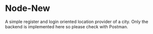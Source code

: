 # Node-New

A simple register and login oriented location provider of a city. 
Only the backend is implemented here so please check with Postman.
